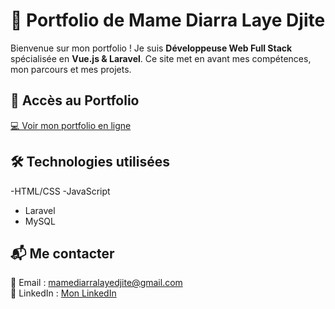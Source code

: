 # 🌟 Portfolio de Mame Diarra Laye Djite

Bienvenue sur mon portfolio ! Je suis **Développeuse Web Full Stack** spécialisée en **Vue.js & Laravel**. Ce site met en avant mes compétences, mon parcours et mes projets.

## 🔗 Accès au Portfolio  
[💻 Voir mon portfolio en ligne](https://mamediarratech.great-site.net/) 

## 🛠️ Technologies utilisées  
-HTML/CSS
-JavaScript
- Laravel  
- MySQL   

## 📬 Me contacter  
📧 Email : [mamediarralayedjite@gmail.com](mamediarralayedjite@gmail.com)  
💼 LinkedIn : [Mon LinkedIn](https://www.linkedin.com/in/mame-diarra-laye-djit%C3%A9-319565345/)  
